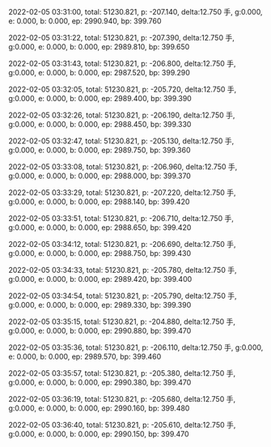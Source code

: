 2022-02-05 03:31:00, total: 51230.821, p: -207.140, delta:12.750 手, g:0.000, e: 0.000, b: 0.000, ep: 2990.940, bp: 399.760

2022-02-05 03:31:22, total: 51230.821, p: -207.390, delta:12.750 手, g:0.000, e: 0.000, b: 0.000, ep: 2989.810, bp: 399.650

2022-02-05 03:31:43, total: 51230.821, p: -206.800, delta:12.750 手, g:0.000, e: 0.000, b: 0.000, ep: 2987.520, bp: 399.290

2022-02-05 03:32:05, total: 51230.821, p: -205.720, delta:12.750 手, g:0.000, e: 0.000, b: 0.000, ep: 2989.400, bp: 399.390

2022-02-05 03:32:26, total: 51230.821, p: -206.190, delta:12.750 手, g:0.000, e: 0.000, b: 0.000, ep: 2988.450, bp: 399.330

2022-02-05 03:32:47, total: 51230.821, p: -205.130, delta:12.750 手, g:0.000, e: 0.000, b: 0.000, ep: 2989.750, bp: 399.360

2022-02-05 03:33:08, total: 51230.821, p: -206.960, delta:12.750 手, g:0.000, e: 0.000, b: 0.000, ep: 2988.000, bp: 399.370

2022-02-05 03:33:29, total: 51230.821, p: -207.220, delta:12.750 手, g:0.000, e: 0.000, b: 0.000, ep: 2988.140, bp: 399.420

2022-02-05 03:33:51, total: 51230.821, p: -206.710, delta:12.750 手, g:0.000, e: 0.000, b: 0.000, ep: 2988.650, bp: 399.420

2022-02-05 03:34:12, total: 51230.821, p: -206.690, delta:12.750 手, g:0.000, e: 0.000, b: 0.000, ep: 2988.750, bp: 399.430

2022-02-05 03:34:33, total: 51230.821, p: -205.780, delta:12.750 手, g:0.000, e: 0.000, b: 0.000, ep: 2989.420, bp: 399.400

2022-02-05 03:34:54, total: 51230.821, p: -205.790, delta:12.750 手, g:0.000, e: 0.000, b: 0.000, ep: 2989.330, bp: 399.390

2022-02-05 03:35:15, total: 51230.821, p: -204.880, delta:12.750 手, g:0.000, e: 0.000, b: 0.000, ep: 2990.880, bp: 399.470

2022-02-05 03:35:36, total: 51230.821, p: -206.110, delta:12.750 手, g:0.000, e: 0.000, b: 0.000, ep: 2989.570, bp: 399.460

2022-02-05 03:35:57, total: 51230.821, p: -205.380, delta:12.750 手, g:0.000, e: 0.000, b: 0.000, ep: 2990.380, bp: 399.470

2022-02-05 03:36:19, total: 51230.821, p: -205.680, delta:12.750 手, g:0.000, e: 0.000, b: 0.000, ep: 2990.160, bp: 399.480

2022-02-05 03:36:40, total: 51230.821, p: -205.610, delta:12.750 手, g:0.000, e: 0.000, b: 0.000, ep: 2990.150, bp: 399.470